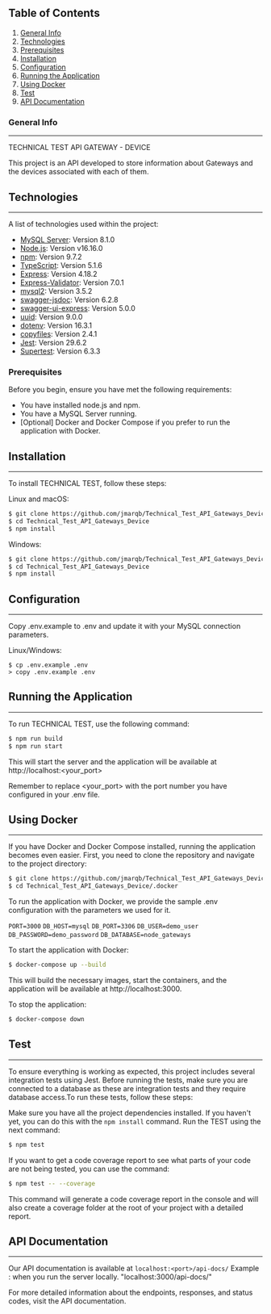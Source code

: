 ## Table of Contents
1. [General Info](#general-info)
2. [Technologies](#technologies)
3. [Prerequisites](#prerequisites)
4. [Installation](#installation)
5. [Configuration](#configuration)
6. [Running the Application](#running-the-application)
7. [Using Docker](#using-docker)
8. [Test](#test)
9. [API Documentation](#api-documentation)

### General Info
***
TECHNICAL TEST
API GATEWAY - DEVICE

This project is an API developed to store information about Gateways and the devices associated with each of them.

## Technologies
***
A list of technologies used within the project:
* [MySQL Server](https://dev.mysql.com/downloads/mysql/): Version 8.1.0 
* [Node.js](https://nodejs.org/): Version v16.16.0
* [npm](https://www.npmjs.com/): Version 9.7.2
* [TypeScript](https://www.typescriptlang.org/): Version 5.1.6
* [Express](https://expressjs.com/): Version 4.18.2
* [Express-Validator](https://express-validator.github.io/): Version 7.0.1
* [mysql2](https://www.npmjs.com/package/mysql2): Version 3.5.2
* [swagger-jsdoc](https://www.npmjs.com/package/swagger-jsdoc): Version 6.2.8
* [swagger-ui-express](https://www.npmjs.com/package/swagger-ui-express): Version 5.0.0
* [uuid](https://www.npmjs.com/package/uuid): Version 9.0.0
* [dotenv](https://www.npmjs.com/package/dotenv): Version 16.3.1
* [copyfiles](https://www.npmjs.com/package/copyfiles): Version 2.4.1
* [Jest](https://jestjs.io/): Version 29.6.2
* [Supertest](https://www.npmjs.com/package/supertest): Version 6.3.3

### Prerequisites
Before you begin, ensure you have met the following requirements:
* You have installed node.js and npm.
* You have a MySQL Server running.
* [Optional] Docker and Docker Compose if you prefer to run the application with Docker.

## Installation
***
To install TECHNICAL TEST, follow these steps:

Linux and macOS:
```bash
$ git clone https://github.com/jmarqb/Technical_Test_API_Gateways_Device.git
$ cd Technical_Test_API_Gateways_Device
$ npm install
```

Windows:
```bash
$ git clone https://github.com/jmarqb/Technical_Test_API_Gateways_Device.git
$ cd Technical_Test_API_Gateways_Device
$ npm install
```

## Configuration
***
Copy .env.example to .env and update it with your MySQL connection parameters.

Linux/Windows:
```
$ cp .env.example .env
> copy .env.example .env
```

## Running the Application
***
To run TECHNICAL TEST, use the following command:

```bash
$ npm run build
$ npm run start
```

This will start the server and the application will be available at http://localhost:<your_port>

Remember to replace <your_port> with the port number you have configured in your .env file.

## Using Docker
***
If you have Docker and Docker Compose installed, running the application becomes even easier. First, you need to clone the repository and navigate to the project directory:

```bash
$ git clone https://github.com/jmarqb/Technical_Test_API_Gateways_Device.git
$ cd Technical_Test_API_Gateways_Device/.docker
```

To run the application with Docker, we provide the sample .env configuration with the parameters we used for it.

`PORT=3000`
`DB_HOST=mysql`
`DB_PORT=3306`
`DB_USER=demo_user`
`DB_PASSWORD=demo_password`
`DB_DATABASE=node_gateways`

To start the application with Docker:

```bash
$ docker-compose up --build
```

This will build the necessary images, start the containers, and the application will be available at http://localhost:3000.

To stop the application:

```bash
$ docker-compose down
```

## Test
***
To ensure everything is working as expected, this project includes several integration tests using Jest. Before running the tests, make sure you are connected to a database as these are integration tests and they require database access.To run these tests, follow these steps:

Make sure you have all the project dependencies installed. If you haven't yet, you can do this with the `npm install` command.
Run the TEST using the next command:

```bash
$ npm test
```

If you want to get a code coverage report to see what parts of your code are not being tested, you can use the command:

```bash
$ npm test -- --coverage
```

This command will generate a code coverage report in the console and will also create a coverage folder at the root of your project with a detailed report.

## API Documentation
***
Our API documentation is available at `localhost:<port>/api-docs/` 
 Example : when you run the server locally. "localhost:3000/api-docs/"

For more detailed information about the endpoints, responses, and status codes, visit the API documentation.
